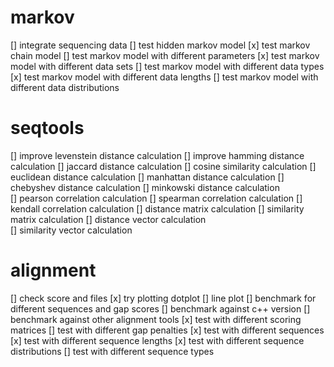  
 
# markov
[] integrate sequencing data 
[] test hidden markov model 
[x] test markov chain model 
[] test markov model with different parameters 
[x] test markov model with different data sets 
[] test markov model with different data types 
[x] test markov model with different data lengths 
[] test markov model with different data distributions

# seqtools
[] improve levenstein distance calculation 
[] improve hamming distance calculation 
[] jaccard distance calculation 
[] cosine similarity calculation 
[] euclidean distance calculation 
[] manhattan distance calculation 
[] chebyshev distance calculation 
[] minkowski distance calculation  
[] pearson correlation calculation 
[] spearman correlation calculation 
[] kendall correlation calculation 
[] distance matrix calculation 
[] similarity matrix calculation 
[] distance vector calculation  
[] similarity vector calculation 
 
# alignment 
[] check score and files 
[x] try plotting dotplot 
[] line plot 
[] benchmark for different sequences and gap scores 
[] benchmark against c++ version 
[] benchmark against other alignment tools 
[x] test with different scoring matrices 
[] test with different gap penalties 
[x] test with different sequences 
[x] test with different sequence lengths 
[x] test with different sequence distributions 
[] test with different sequence types



